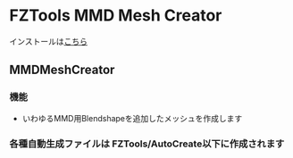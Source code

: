 # FZTools MMD Mesh Creator

インストールは[こちら](vcc://vpm/addRepo?url=https://gfool6.github.io/vpm-repos/vpm-list.json)


## MMDMeshCreator
### 機能
- いわゆるMMD用Blendshapeを追加したメッシュを作成します
### 各種自動生成ファイルは FZTools/AutoCreate以下に作成されます
<br>
